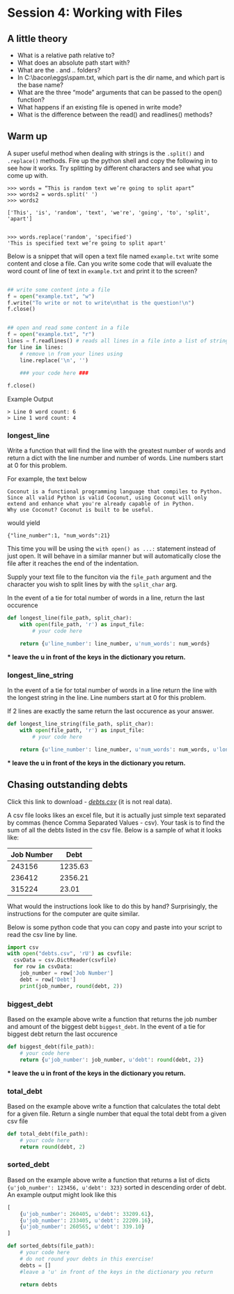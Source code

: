 # Session 4: Working with Files

## A little theory

 - What is a relative path relative to?
 - What does an absolute path start with?
 - What are the . and .. folders?
 - In C:\bacon\eggs\spam.txt, which part is the dir name, and which part is the base name?
 - What are the three “mode” arguments that can be passed to the open() function?
 - What happens if an existing file is opened in write mode?
 - What is the difference between the read() and readlines() methods?

## Warm up

A super useful method when dealing with strings is the `.split()` and `.replace()` methods. Fire up the python shell and copy the following in to see how it works.
Try splitting by different characters and see what you come up with. 
```
>>> words = “This is random text we’re going to split apart”
>>> words2 = words.split(' ')
>>> words2

['This', 'is', 'random', 'text', 'we're', 'going', 'to', 'split', 'apart']


>>> words.replace('random', 'specified')
'This is specified text we’re going to split apart'

```

Below is a snippet that will open a text file named `example.txt` write some content and close a file. Can you write some code that will evaluate the word count of line of text in `example.txt` and print it to the screen?

```py

## write some content into a file
f = open("example.txt", "w")
f.write("To write or not to write\nthat is the question!\n")
f.close()


## open and read some content in a file
f = open("example.txt", "r")
lines = f.readlines() # reads all lines in a file into a list of strings
for line in lines:
    # remove \n from your lines using
    line.replace('\n', '')
    
    ### your code here ###

f.close()

```

Example Output
```
> Line 0 word count: 6
> Line 1 word count: 4
```

### longest_line
Write a function that will find the line with the greatest number of words and return a dict with the line number and number of words. Line numbers start at 0 for this problem.

For example, the text below
```
Coconut is a functional programming language that compiles to Python.
Since all valid Python is valid Coconut, using Coconut will only extend and enhance what you're already capable of in Python.
Why use Coconut? Coconut is built to be useful.
```
would yield
```
{"line_number":1, "num_words":21}
```

This time you will be using the `with open() as ...:` statement instead of just open. It will behave in a similar manner but will automatically close the file after it reaches the end of the indentation. 

Supply your text file to the funciton via the `file_path` argument and the character you wish to split lines by with the `split_char` arg. 

In the event of a tie for total number of words in a line, return the last occurence

```py
def longest_line(file_path, split_char):
    with open(file_path, 'r') as input_file:
        # your code here

    return {u'line_number': line_number, u'num_words': num_words}
```
__* leave the u in front of the keys in the dictionary you return.__


### longest_line_string

In the event of a tie for total number of words in a line return the line with the longest string in the line. Line numbers start at 0 for this problem.

If 2 lines are exactly the same return the last occurence as your answer.

```py
def longest_line_string(file_path, split_char):
    with open(file_path, 'r') as input_file:
        # your code here

    return {u'line_number': line_number, u'num_words': num_words, u'longest_string_length':longest_string_length}
```
__* leave the u in front of the keys in the dictionary you return.__

## Chasing outstanding debts

Click this link to download - [*debts.csv*](https://raw.githubusercontent.com/ArupAus/lunchtimepython/2017/Session4/Resources/debts.csv) (it is not real data).

A csv file looks likes an excel file, but it is actually just simple text separated by commas (hence Comma Separated Values - csv). Your task is to find the sum of all the debts listed in the csv file.
Below is a sample of what it looks like:

|Job Number|Debt|
|-----|------|
|243156|1235.63|
|236412|2356.21|
|315224|23.01|

What would the instructions look like to do this by hand? Surprisingly, the instructions for the computer are quite similar.

Below is some python code that you can copy and paste into your script to read the csv line by line. 

```py
import csv
with open("debts.csv", 'rU') as csvfile:
  csvData = csv.DictReader(csvfile)
  for row in csvData:
    job_number = row['Job Number']
    debt = row['Debt']
    print(job_number, round(debt, 2))
```
### biggest_debt

Based on the example above write a function that returns the job number and amount of the biggest debt `biggest_debt`. In the event of a tie for biggest debt return the last occurence

```py
def biggest_debt(file_path):
    # your code here
    return {u'job_number': job_number, u'debt': round(debt, 2)}
```
__* leave the u in front of the keys in the dictionary you return.__

### total_debt

Based on the example above write a function that calculates the total debt for a given file. Return a single number that equal the total debt from a given csv file

```py
def total_debt(file_path):
    # your code here
    return round(debt, 2)
```

### sorted_debt

Based on the example above write a function that returns a list of dicts `{u'job_number': 123456, u'debt': 323}` sorted in descending order of debt. An example output might look like this

```py
[
    {u'job_number': 260405, u'debt': 33209.61},
    {u'job_number': 233405, u'debt': 22209.16},
    {u'job_number': 260565, u'debt': 339.10}
]
```

```py
def sorted_debts(file_path):
    # your code here
    # do not round your debts in this exercise!
    debts = []
    #leave a 'u' in front of the keys in the dictionary you return

    return debts
```
